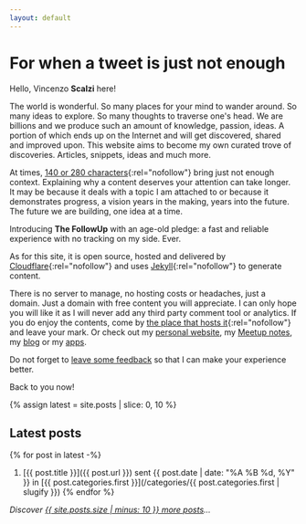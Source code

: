 ```yaml
---
layout: default
---
```


<div class="card" markdown="1">

# For when a tweet is just not enough

Hello, Vincenzo **Scalzi** here!

The world is wonderful. So many places for your mind to wander around. So many ideas to explore. So many thoughts to
traverse one's head. We are billions and we produce such an amount of knowledge, passion, ideas. A portion of which ends
up on the Internet and will get discovered, shared and improved upon. This website aims to become my own curated trove
of discoveries. Articles, snippets, ideas and much more.

At times, [140 or 280 characters](https://twitter.com/vcz_fr){:rel="nofollow"} bring just not enough context. Explaining
why a content deserves your attention can take longer. It may be because it deals with a topic I am attached to or
because it demonstrates progress, a vision years in the making, years into the future. The future we are building, one
idea at a time.

Introducing **The FollowUp** with an age-old pledge: a fast and reliable experience with no tracking on my side. Ever.

As for this site, it is open source, hosted and delivered by [Cloudflare](https://www.cloudflare.com/){:rel="nofollow"}
and uses [Jekyll](https://jekyllrb.com/){:rel="nofollow"} to generate content.

There is no server to manage, no hosting costs or headaches, just a domain. Just a domain with free content you will
appreciate. I can only hope you will like it as I will never add any third party comment tool or analytics. If you do
enjoy the contents, come by [the place that hosts it](https://github.com/vcz-fr/TheFollowup){:rel="nofollow"} and leave
your mark. Or check out my [personal website](https://vcz.fr), my [Meetup notes](https://meetups.vcz.fr), my [blog](https://blog.vcz.fr)
or my [apps](https://apps.vcz.fr).

Do not forget to [leave some feedback](https://apps.vcz.fr/app/feedback/?appid=hS7YejNaDu6k) so that I can make your
experience better.

Back to you now!

</div>

{% assign latest = site.posts | slice: 0, 10 %}
<div class="card" markdown="1">

## Latest posts

{% for post in latest -%}
1. [{{ post.title }}]({{ post.url }}) sent {{ post.date | date: "%A %B %d, %Y" }} in [{{ post.categories.first }}](/categories/{{ post.categories.first | slugify }})
{% endfor %}

_Discover [{{ site.posts.size | minus: 10 }} more posts](/all)&hellip;_

</div>